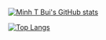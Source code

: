 [![Minh T Bui's GitHub stats](https://github-readme-stats.vercel.app/api?username=minhtbui&show_icons=true&theme=tokyonight)](https://github.com/anuraghazra/github-readme-stats)

[![Top Langs](https://github-readme-stats.vercel.app/api/top-langs/?username=minhtbui&layout=compact&theme=tokyonight)](https://github.com/anuraghazra/github-readme-stats)
